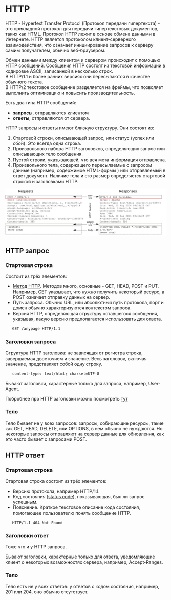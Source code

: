 # HTTP

HTTP - Hypertext Transfer Protocol (Протокол передачи гипертекста) - это прикладной протокол для передачи гипертекстовых документов, таких как HTML. Протокол HTTP лежит в основе обмена данными в Интернете. HTTP является протоколом клиент-серверного взаимодействия, что означает инициирование запросов к серверу самим получателем, обычно веб-браузером.

Обмен данными между клиентом и сервером происходит с помощью HTTP сообщений. Сообщения HTTP состоят из текстовой информации в кодировке ASCII, записанной в несколько строк.  
В HTTP/1.1 и более ранних версиях они пересылаются в качестве обычного текста.  
В HTTP/2 текстовое сообщение разделяется на фреймы, что позволяет выполнить оптимизацию и повысить производительность.

Есть два типа HTTP сообщений:  
* **запросы**, отправляются клиентом
* **ответы**, отправляются от сервера.

HTTP запросы и ответы имеют близкую структуру. Они состоят из:

1. Стартовой строки, описывающей запрос, или статус (успех или сбой). Это всегда одна строка.
2. Произвольного набора HTTP заголовков, определяющих запрос или описывающих тело сообщения.
3. Пустой строки, указывающей, что вся мета информация отправлена.
4. Произвольного тела, содержащего пересылаемые с запросом данные (например, содержимое HTML-формы ) или отправляемый в ответ документ. Наличие тела и его размер определяется стартовой строкой и заголовками HTTP.

![HTTP сообщения](../resources/http-messages.jpg)

## HTTP запрос

### Стартовая строка

Состоит из трёх элементов:

* [Метод HTTP](./2-HttpMethods.md). Методов много, основные - GET, HEAD, POST и PUT. Например, GET указывает, что нужно получить некоторый ресурс, а POST означает отправку данных на сервер.
* Путь запроса. Обычно URL, или абсолютный путь протокола, порт и домен обычно характеризуются контекстом запроса.
* Версия HTTP, определяющая структуру оставшегося сообщения, указывая, какую версию предполагается использовать для ответа.

```
   GET /anypage HTTP/1.1
```

### Заголовки запроса

Структура HTTP заголовка: не зависящая от регистра строка, завершаемая двоеточием и значение. Весь заголовок, включая значение, представляет собой одну строку.

```
   content-type: text/html; charset=UTF-8
```

Бывают заголовки, характерные только для запроса, например, User-Agent.

Побробнее про HTTP заголовки можно посмотреть [тут](https://developer.mozilla.org/ru/docs/Web/HTTP/Headers)

### Тело

Тело бывает не у всех запросов: запросы, собирающие ресурсы, такие как GET, HEAD, DELETE, или OPTIONS, в нем обычно не нуждаются. Но некоторые запросы отправляют на сервер данные для обновления, как это часто бывает с запросами POST.

## HTTP ответ

### Стартовая строка

Стартовая строка состоит из трёх элементов:

* Версию протокола, например HTTP/1.1.
* Код состояния ([status code](https://developer.mozilla.org/ru/docs/Web/HTTP/Status)), показывающая, был ли запрос успешным.
* Пояснение. Краткое текстовое описание кода состояния, помогающее пользователю понять сообщение HTTP.

```
   HTTP/1.1 404 Not Found
```

### Заголовки ответ

Тоже что и у HTTP запроса.

Бывают заголовки, характерные только для ответа, уведомляющие клиент о некоторых возможностях сервера, например, Accept-Ranges.

### Тело

Тело есть не у всех ответов: у ответов с кодом состояния, например, 201 или 204, оно обычно отсутствует.
